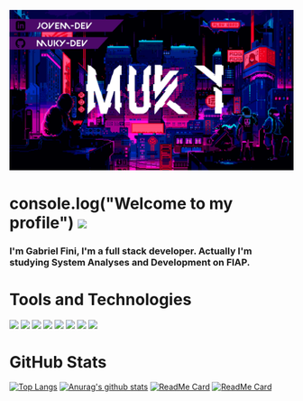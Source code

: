 ![Muky](Muky_future_gif.gif)

# console.log("Welcome to my profile") <img src="https://raw.githubusercontent.com/MartinHeinz/MartinHeinz/master/wave.gif" width="30px">

### I'm Gabriel Fini, I'm a full stack developer. Actually I'm studying System Analyses and Development on FIAP.



# Tools and Technologies
![](https://img.shields.io/badge/OS-Linux-informational?style=flat&logo=Linux&logoColor=black&labelColor=white&color=purple)
![](https://img.shields.io/badge/Editor-VScode-informational?style=flat&logo=visual-studio-code&logoColor=blue&labelColor=white&color=purple)
![](https://img.shields.io/badge/Code-Python-informational?style=flat&logo=python&logoColor=yellow&labelColor=white&color=purple)
![](https://img.shields.io/badge/Code-Javascript-informational?style=flat&logo=javascript&logoColor=yellow&labelColor=white&color=purple)
![](https://img.shields.io/badge/Frameworks-Express-informational?style=flat&logo=express&logoColor=black&labelColor=white&color=purple)
![](https://img.shields.io/badge/Tools-MongoDB-informational?style=flat&logo=mongodb&logoColor=green&labelColor=white&color=purple)
![](https://img.shields.io/badge/Frameworks-React-informational?style=flat&logo=react&logoColor=blue&labelColor=white&color=purple)
![](https://img.shields.io/badge/Tools-MySQL-informational?style=flat&logo=mysql&logoColor=blue&labelColor=white&color=purple)

# GitHub Stats
[![Top Langs](https://github-readme-stats.vercel.app/api/top-langs/?username=Muky-dev&show_icons=true&theme=midnight-purple&hide=html)](https://github.com/anuraghazra/github-readme-stats)
[![Anurag's github stats](https://github-readme-stats.vercel.app/api?username=Muky-dev&show_icons=true&theme=midnight-purple&hide=contribs,prs)](https://github.com/anuraghazra/github-readme-stats)
[![ReadMe Card](https://github-readme-stats.vercel.app/api/pin/?username=Muky-dev&repo=Mybrary&theme=midnight-purple)](https://github.com/anuraghazra/github-readme-stats)
[![ReadMe Card](https://github-readme-stats.vercel.app/api/pin/?username=Muky-dev&repo=to-do-list&theme=midnight-purple)](https://github.com/anuraghazra/github-readme-stats)
